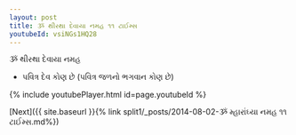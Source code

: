 ```yaml
---
layout: post
title: ૐ થીરથા દેવાયા નમહ ૧૧ ટાઈમ્સ
youtubeId: vsiNGs1HQ28
---
```

 
 
 ૐ થીરથા દેવાયા નમહ  
 
 -  પવિત્ર દેવ કોણ છે (પવિત્ર જળનો ભગવાન કોણ છે) 
 
  
 
  
 
 
 
 
 
 


{% include youtubePlayer.html id=page.youtubeId %}
 
[Next]({{ site.baseurl }}{% link  split1/_posts/2014-08-02-ૐ મ્હારાંઘ્યા નમહ ૧૧ ટાઈમ્સ.md%})
 

